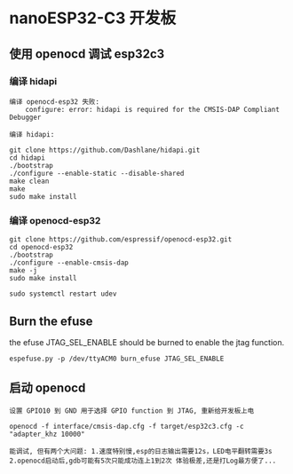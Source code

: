 # nanoESP32-C3 开发板

## 使用 openocd 调试 esp32c3

### 编译 hidapi

    编译 openocd-esp32 失败:
        configure: error: hidapi is required for the CMSIS-DAP Compliant Debugger

    编译 hidapi:

    git clone https://github.com/Dashlane/hidapi.git
    cd hidapi
    ./bootstrap
    ./configure --enable-static --disable-shared
    make clean
    make
    sudo make install

### 编译 openocd-esp32

    git clone https://github.com/espressif/openocd-esp32.git
    cd openocd-esp32
    ./bootstrap
    ./configure --enable-cmsis-dap
    make -j
    sudo make install

    sudo systemctl restart udev

## Burn the efuse

the efuse JTAG_SEL_ENABLE should be burned to enable the jtag function.

    espefuse.py -p /dev/ttyACM0 burn_efuse JTAG_SEL_ENABLE

## 启动 openocd

    设置 GPIO10 到 GND 用于选择 GPIO function 到 JTAG, 重新给开发板上电

    openocd -f interface/cmsis-dap.cfg -f target/esp32c3.cfg -c "adapter_khz 10000"

    能调试, 但有两个大问题: 1.速度特别慢,esp的日志输出需要12s，LED电平翻转需要3s 2.openocd启动后,gdb可能有5次只能成功连上1到2次 体验极差,还是打Log最方便了...
